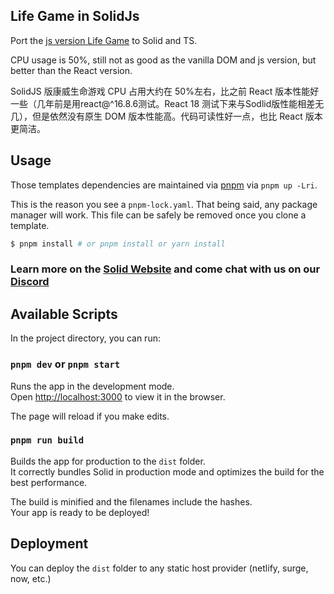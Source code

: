 ## Life Game in SolidJs

Port the [js version Life Game](https://github.com/dongyuwei/life-game) to Solid and TS.

CPU usage is 50%, still not as good as the vanilla DOM and js version, but better than the React version.

SolidJS 版康威生命游戏 CPU 占用大约在 50%左右，比之前 React 版本性能好一些（几年前是用react@^16.8.6测试。React 18 测试下来与Sodlid版性能相差无几），但是依然没有原生 DOM 版本性能高。代码可读性好一点，也比 React 版本更简洁。

## Usage

Those templates dependencies are maintained via [pnpm](https://pnpm.io) via `pnpm up -Lri`.

This is the reason you see a `pnpm-lock.yaml`. That being said, any package manager will work. This file can be safely be removed once you clone a template.

```bash
$ pnpm install # or pnpm install or yarn install
```

### Learn more on the [Solid Website](https://solidjs.com) and come chat with us on our [Discord](https://discord.com/invite/solidjs)

## Available Scripts

In the project directory, you can run:

### `pnpm dev` or `pnpm start`

Runs the app in the development mode.<br>
Open [http://localhost:3000](http://localhost:3000) to view it in the browser.

The page will reload if you make edits.<br>

### `pnpm run build`

Builds the app for production to the `dist` folder.<br>
It correctly bundles Solid in production mode and optimizes the build for the best performance.

The build is minified and the filenames include the hashes.<br>
Your app is ready to be deployed!

## Deployment

You can deploy the `dist` folder to any static host provider (netlify, surge, now, etc.)

